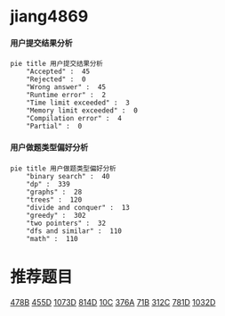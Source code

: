 # jiang4869

<!-- tabs:start -->



#### **用户提交结果分析**

```mermaid
pie title 用户提交结果分析
    "Accepted" :  45
    "Rejected" :  0
    "Wrong answer" :  45
    "Runtime error" :  2
    "Time limit exceeded" :  3
    "Memory limit exceeded" :  0
    "Compilation error" :  4
    "Partial" :  0
```

#### **用户做题类型偏好分析**

```mermaid
pie title 用户做题类型偏好分析
    "binary search" :  40
    "dp" :  339
    "graphs" :  28
    "trees" :  120
    "divide and conquer" :  13
    "greedy" :  302
    "two pointers" :  32
    "dfs and similar" :  110
    "math" :  110
```



<!-- tabs:end -->
# 推荐题目
[478B](https://codeforces.com/contest/478/problem/B)
[455D](https://codeforces.com/contest/455/problem/D)
[1073D](https://codeforces.com/contest/1073/problem/D)
[814D](https://codeforces.com/contest/814/problem/D)
[10C](https://codeforces.com/contest/10/problem/C)
[376A](https://codeforces.com/contest/376/problem/A)
[71B](https://codeforces.com/contest/71/problem/B)
[312C](https://codeforces.com/contest/312/problem/C)
[781D](https://codeforces.com/contest/781/problem/D)
[1032D](https://codeforces.com/contest/1032/problem/D)
